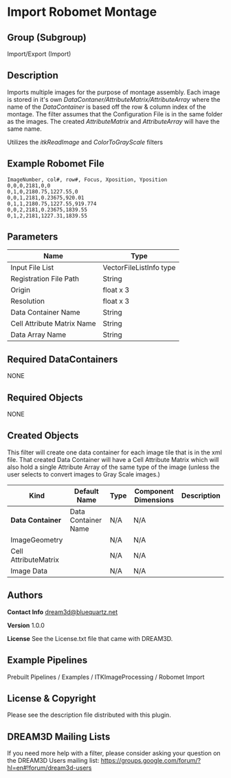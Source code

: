 # Import Robomet Montage #

## Group (Subgroup) ##

Import/Export (Import)

## Description ##

Imports multiple images for the purpose of montage assembly. Each image is stored in it's own *DataContaner/AttributeMatrix/AttributeArray* where the name of the *DataContainer* is based off the row & column index of the montage. The filter assumes that the Configuration File is in the same folder as the images. The created *AttributeMatrix* and *AttributeArray* will have the same name.

Utilizes the *itkReadImage* and *ColorToGrayScale* filters

## Example Robomet File ##

    ImageNumber, col#, row#, Focus, Xposition, Yposition
    0,0,0,2181,0,0
    0,1,0,2180.75,1227.55,0
    0,0,1,2181,0.23675,920.01
    0,1,1,2180.75,1227.55,919.774
    0,0,2,2181,0.23675,1839.55
    0,1,2,2181,1227.31,1839.55

## Parameters ##

| Name             |  Type  |
|------------------|--------|
| Input File List | VectorFileListInfo type |
| Registration File Path | String |
| Origin | float x 3 |
| Resolution | float x 3 |
| Data Container Name | String |
| Cell Attribute Matrix Name | String |
| Data Array Name | String |

## Required DataContainers ##

NONE

## Required Objects ##

NONE

## Created Objects ##

This filter will create one data container for each image tile that is in the xml file. That created Data Container will have a Cell Attribute Matrix which will also hold a single Attribute Array of the same type of the image (unless the user selects to convert images to Gray Scale images.)

| Kind | Default Name | Type | Component Dimensions | Description |
|------|--------------|------|----------------------|-------------|
| **Data Container** | Data Container Name | N/A | N/A |  |
| ImageGeometry |  | N/A | N/A |  |
| Cell AttributeMatrix |  | N/A | N/A |  |
| Image Data |  | N/A | N/A |  |

## Authors ##

**Contact Info** dream3d@bluequartz.net

**Version** 1.0.0

**License**  See the License.txt file that came with DREAM3D.

## Example Pipelines ##

Prebuilt Pipelines / Examples / ITKImageProcessing / Robomet Import

## License & Copyright ##

Please see the description file distributed with this plugin.

## DREAM3D Mailing Lists ##

If you need more help with a filter, please consider asking your question on the DREAM3D Users mailing list:
https://groups.google.com/forum/?hl=en#!forum/dream3d-users

